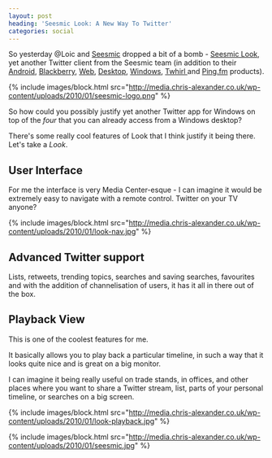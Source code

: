 ```yaml
---
layout: post
heading: 'Seesmic Look: A New Way To Twitter'
categories: social
---
```


So yesterday @Loic and [Seesmic](http://seesmic.com) dropped a bit of a bomb - [Seesmic Look](http://seesmic.com/seesmic_desktop/look/), yet another Twitter client from the Seesmic team (in addition to their [Android](http://seesmic.com/seesmic_mobile/android/), [Blackberry](http://seesmic.com/seesmic_mobile/blackberry/), [Web](http://seesmic.com/app), [Desktop](http://seesmic.com/seesmic_desktop/air/), [Windows](http://seesmic.com/seesmic_desktop/windows/), [Twhirl ](http://www.twhirl.org/)and [Ping.fm](http://blog.seesmic.com/2010/01/weve-acquired-pingfm-get-ready-to-update-50-social-networks-from-seesmic.html) products).

{% include images/block.html src="http://media.chris-alexander.co.uk/wp-content/uploads/2010/01/seesmic-logo.png" %}

So how could you possibly justify yet another Twitter app for Windows on top of the *four* that you can already access from a Windows desktop?

There's some really cool features of Look that I think justify it being there. Let's take a *Look*.

## User Interface

For me the interface is very Media Center-esque - I can imagine it would be extremely easy to navigate with a remote control. Twitter on your TV anyone?

{% include images/block.html src="http://media.chris-alexander.co.uk/wp-content/uploads/2010/01/look-nav.jpg" %}

## Advanced Twitter support

Lists, retweets, trending topics, searches and saving searches, favourites and with the addition of channelisation of users, it has it all in there out of the box.

## Playback View

This is one of the coolest features for me.

It basically allows you to play back a particular timeline, in such a way that it looks quite nice and is great on a big monitor.

I can imagine it being really useful on trade stands, in offices, and other places where you want to share a Twitter stream, list, parts of your personal timeline, or searches on a big screen.

{% include images/block.html src="http://media.chris-alexander.co.uk/wp-content/uploads/2010/01/look-playback.jpg" %}

{% include images/block.html src="http://media.chris-alexander.co.uk/wp-content/uploads/2010/01/seesmic.jpg" %}